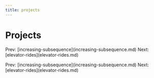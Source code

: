 ```yaml
---
title: projects
---
```


# Projects

Prev:
\[increasing-subsequence](increasing-subsequence.md)
Next: \[elevator-rides](elevator-rides.md)

Prev:
\[increasing-subsequence](increasing-subsequence.md)
Next: \[elevator-rides](elevator-rides.md)
